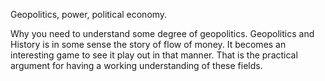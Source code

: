 Geopolitics, power, political economy. 

Why you need to understand some degree of geopolitics. 
Geopolitics and History is in some sense the story of flow of money. 
It becomes an interesting game to see it play out in that manner.
That is the practical argument for having a working understanding of these fields. 

